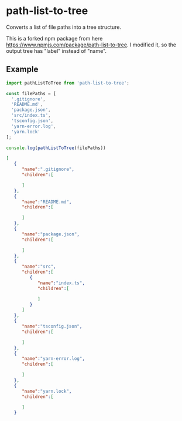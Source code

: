 # path-list-to-tree

Converts a list of file paths into a tree structure.

This is a forked npm package from here https://www.npmjs.com/package/path-list-to-tree.
I modified it, so the output tree has "label" instead of "name". 

## Example

```javascript
import pathListToTree from 'path-list-to-tree';

const filePaths = [
  '.gitignore',
  'README.md',
  'package.json',
  'src/index.ts',
  'tsconfig.json',
  'yarn-error.log',
  'yarn.lock'
];

console.log(pathListToTree(filePaths))
```
```json
[
   {
      "name":".gitignore",
      "children":[

      ]
   },
   {
      "name":"README.md",
      "children":[

      ]
   },
   {
      "name":"package.json",
      "children":[

      ]
   },
   {
      "name":"src",
      "children":[
         {
            "name":"index.ts",
            "children":[

            ]
         }
      ]
   },
   {
      "name":"tsconfig.json",
      "children":[

      ]
   },
   {
      "name":"yarn-error.log",
      "children":[

      ]
   },
   {
      "name":"yarn.lock",
      "children":[

      ]
   }
```
